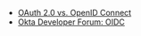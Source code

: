 * [OAuth 2.0 vs. OpenID Connect](/docs/concepts/oauth-openid/#oauth-2-0-vs-openid-connect)
* [Okta Developer Forum: OIDC](https://devforum.okta.com/search?q=oidc)